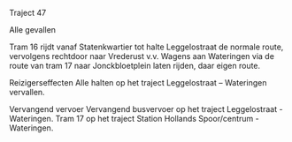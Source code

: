 Traject 47

Alle gevallen

Tram 16
rijdt vanaf Statenkwartier tot halte Leggelostraat de normale route, vervolgens rechtdoor naar Vrederust v.v.
Wagens aan Wateringen via de route van tram 17 naar Jonckbloetplein laten rijden, daar eigen route.

Reizigerseffecten
Alle halten op het traject Leggelostraat – Wateringen vervallen.

Vervangend vervoer
Vervangend busvervoer op het traject Leggelostraat -Wateringen.
Tram 17 op het traject Station Hollands Spoor/centrum - Wateringen.
